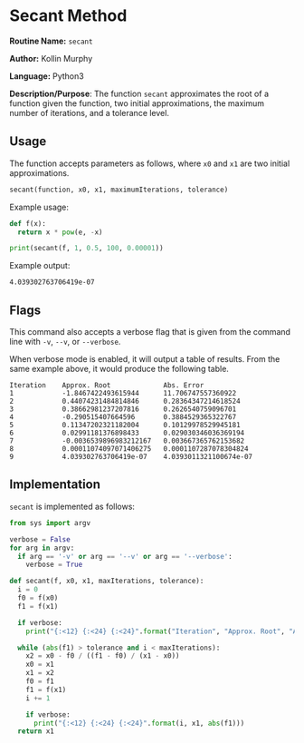 # Secant Method

**Routine Name:** `secant`

**Author:** Kollin Murphy

**Language:** Python3

**Description/Purpose**: The function `secant` approximates the root of a function given the function, two initial approximations, the maximum number of iterations, and a tolerance level.

## Usage

The function accepts parameters as follows, where `x0` and `x1` are two initial approximations.

```python
secant(function, x0, x1, maximumIterations, tolerance)
```

Example usage:

```python
def f(x):
  return x * pow(e, -x)

print(secant(f, 1, 0.5, 100, 0.00001))
```

Example output:

```
4.039302763706419e-07
```

## Flags

This command also accepts a verbose flag that is given from the command line with `-v`, `--v`, or `--verbose`.

When verbose mode is enabled, it will output a table of results. From the same example above, it would produce the following table.

```
Iteration    Approx. Root             Abs. Error              
1            -1.8467422493615944      11.706747557360922      
2            0.44074231484814846      0.28364347214618524     
3            0.38662981237207816      0.2626540759096701      
4            -0.290515407664596       0.3884529365322767      
5            0.11347202321182004      0.10129978529945181     
6            0.02991181376898433      0.029030346036369194    
7            -0.0036539896983212167   0.003667365762153682    
8            0.00011074097071406275   0.0001107287078304824   
9            4.039302763706419e-07    4.0393011321100674e-07
```

## Implementation

`secant` is implemented as follows:

```python
from sys import argv

verbose = False
for arg in argv:
  if arg == '-v' or arg == '--v' or arg == '--verbose':
    verbose = True

def secant(f, x0, x1, maxIterations, tolerance):
  i = 0
  f0 = f(x0)
  f1 = f(x1)

  if verbose:
    print("{:<12} {:<24} {:<24}".format("Iteration", "Approx. Root", "Abs. Error"))

  while (abs(f1) > tolerance and i < maxIterations):
    x2 = x0 - f0 / ((f1 - f0) / (x1 - x0))
    x0 = x1
    x1 = x2
    f0 = f1
    f1 = f(x1)
    i += 1

    if verbose:
      print("{:<12} {:<24} {:<24}".format(i, x1, abs(f1)))
  return x1
```
